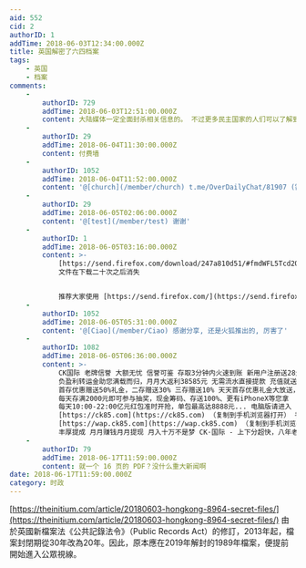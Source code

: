 ```yaml
---
aid: 552
cid: 2
authorID: 1
addTime: 2018-06-03T12:34:00.000Z
title: 英国解密了六四档案
tags:
    - 英国
    - 档案
comments:
    -
        authorID: 729
        addTime: 2018-06-03T12:51:00.000Z
        content: 大陆媒体一定全面封杀相关信息的。 不过更多民主国家的人们可以了解到这一真相
    -
        authorID: 29
        addTime: 2018-06-04T11:30:00.000Z
        content: 付费墙
    -
        authorID: 1052
        addTime: 2018-06-04T11:52:00.000Z
        content: '@[church](/member/church) t.me/OverDailyChat/81907 (需科学上网)'
    -
        authorID: 29
        addTime: 2018-06-05T02:06:00.000Z
        content: '@[test](/member/test) 谢谢'
    -
        authorID: 1
        addTime: 2018-06-05T03:16:00.000Z
        content: >-
            [https://send.firefox.com/download/247a810d51/#fmdWFL5Tcd2Qz6qS8YvOvQ](https://send.firefox.com/download/247a810d51/#fmdWFL5Tcd2Qz6qS8YvOvQ)
            文件在下载二十次之后消失


            推荐大家使用 [https://send.firefox.com/](https://send.firefox.com/) 匿名分享文件
    -
        authorID: 1052
        addTime: 2018-06-05T05:31:00.000Z
        content: '@[Ciao](/member/Ciao) 感谢分享, 还是火狐推出的, 厉害了'
    -
        authorID: 1082
        addTime: 2018-06-05T06:36:00.000Z
        content: >-
            CK国际 老牌信誉 大额无忧 信誉可鉴 存取3分钟内火速到账 新用户注册送28元彩金 北京PK10定位大奖 23555元天天送
            负盈利转运金助您满载而归，月月大返利38585元 无需流水直接提款 充值就送1.5%礼金，次次存次次送 系统自动派发 无需申请
            首存优惠赠送50%礼金，二存赠送30% 三存赠送10% 天天首存优惠礼金大放送，高达3888元 天天可参与
            每天存满2000元即可参与抽奖，现金筹码、存送100%、更有iPhoneX等您拿
            每天10:00-22:00亿元红包准时开抢，单包最高达8888元... 电脑版请进入
            [https://ck85.com](https://ck85.com) （复制到手机浏览器打开） 手机版进入
            [https://wap.ck85.com](https://wap.ck85.com) （复制到手机浏览器打开） 招收实力代理
            丰厚提成 月月赚钱月月提现 月入十万不是梦 CK·国际 - 上下分超快，八年老牌 信誉可鉴，期待您的加入!
    -
        authorID: 79
        addTime: 2018-06-17T11:59:00.000Z
        content: 就一个 16 页的 PDF？没什么重大新闻啊
date: 2018-06-17T11:59:00.000Z
category: 时政
---
```


[https://theinitium.com/article/20180603-hongkong-8964-secret-files/](https://theinitium.com/article/20180603-hongkong-8964-secret-files/) 由於英國新檔案法《公共記錄法令》（Public Records Act）的修訂，2013年起，檔案封閉期從30年改為20年。因此，原本應在2019年解封的1989年檔案，便提前開始進入公眾視線。
